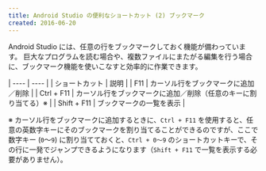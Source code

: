```yaml
---
title: Android Studio の便利なショートカット (2) ブックマーク
created: 2016-06-20
---
```


Android Studio には、任意の行をブックマークしておく機能が備わっています。
巨大なプログラムを読む場合や、複数ファイルにまたがる編集を行う場合に、ブックマーク機能を使いこなすと効率的に作業できます。

| ---- | ---- |
| ショートカット | 説明 |
| F11 | カーソル行をブックマークに追加／削除 |
| Ctrl + F11 | カーソル行をブックマークに追加／削除（任意のキーに割り当てる）※ |
| Shift + F11 | ブックマークの一覧を表示 |

※ カーソル行をブックマークに追加するときに、`Ctrl + F11` を使用すると、任意の英数字キーにそのブックマークを割り当てることができるのですが、ここで数字キー (`0`～`9`) に割り当てておくと、`Ctrl + 0～9` のショートカットキーで、その行に一発でジャンプできるようになります（`Shift + F11` で一覧を表示する必要がありません）。

